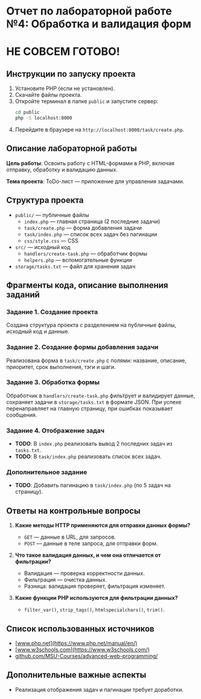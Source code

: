 # Отчет по лабораторной работе №4: Обработка и валидация форм

# НЕ СОВСЕМ ГОТОВО!

## Инструкции по запуску проекта

1. Установите PHP (если не установлен).
2. Скачайте файлы проекта.
3. Откройте терминал в папке `public` и запустите сервер:
   ```sh
   cd public
   php -S localhost:8000
   ```
4. Перейдите в браузере на `http://localhost:8000/task/create.php`.

## Описание лабораторной работы

**Цель работы**: Освоить работу с HTML-формами в PHP, включая отправку, обработку и валидацию данных.

**Тема проекта**: ToDo-лист — приложение для управления задачами.

## Структура проекта
- `public/` — публичные файлы
  - `index.php` — главная страница (2 последние задачи)
  - `task/create.php` — форма добавления задачи
  - `task/index.php` — список всех задач без пагинации
  - `css/style.css` — CSS
- `src/` — исходный код
  - `handlers/create-task.php` — обработчик формы
  - `helpers.php` — вспомогательные функции
- `storage/tasks.txt` — файл для хранения задач

## Фрагменты кода, описание выполнения заданий

### Задание 1. Создание проекта
Создана структура проекта с разделением на публичные файлы, исходный код и данные.

### Задание 2. Создание формы добавления задачи
Реализована форма в `task/create.php` с полями: название, описание, приоритет, срок выполнения, тэги и шаги.

### Задание 3. Обработка формы
Обработчик в `handlers/create-task.php` фильтрует и валидирует данные, сохраняет задачи в `storage/tasks.txt` в формате JSON. При успехе перенаправляет на главную страницу, при ошибках показывает сообщения.

### Задание 4. Отображение задач
- **TODO**: В `index.php` реализовать вывод 2 последних задач из `tasks.txt`.
- **TODO**: В `task/index.php` реализовать список всех задач.

### Дополнительное задание
- **TODO**: Добавить пагинацию в `task/index.php` (по 5 задач на страницу).

## Ответы на контрольные вопросы

1. **Какие методы HTTP применяются для отправки данных формы?**  
   - `GET` — данные в URL, для запросов.  
   - `POST` — данные в теле запроса, для отправки форм.

2. **Что такое валидация данных, и чем она отличается от фильтрации?**  
   - Валидация — проверка корректности данных.  
   - Фильтрация — очистка данных.  
   - Разница: валидация проверяет, фильтрация изменяет.

3. **Какие функции PHP используются для фильтрации данных?**  
   - `filter_var()`, `strip_tags()`, `htmlspecialchars()`, `trim()`.

## Список использованных источников
- [www.php.net](https://www.php.net/manual/en/)  
- [www.w3schools.com](https://www.w3schools.com/)  
- [github.com/MSU-Courses/advanced-web-programming/](https://github.com/MSU-Courses/advanced-web-programming/)

## Дополнительные важные аспекты
- Реализация отображения задач и пагинации требует доработки.
